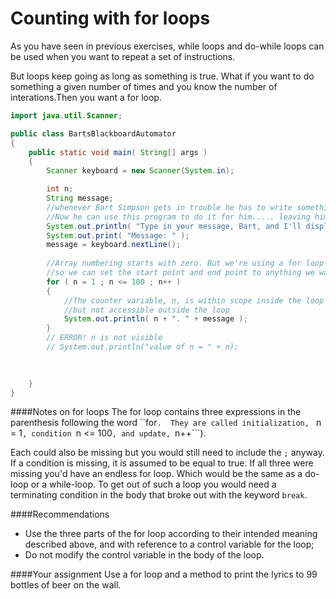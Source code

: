 # Counting with for loops
  
As you have seen in previous exercises, while loops and do-while loops can be used when you want to repeat a set of instructions.

But loops keep going as long as something is true. What if you want to do something a given number of times and you know the number of interations.Then you want a for loop.

```java
import java.util.Scanner;

public class BartsBlackboardAutomator
{
    public static void main( String[] args )
    {
        Scanner keyboard = new Scanner(System.in);

        int n;
        String message;
        //whenever Bart Simpson gets in trouble he has to write something on the blackboard. 
        //Now he can use this program to do it for him..... leaving him more time for trouble!
        System.out.println( "Type in your message, Bart, and I'll display it one hundred times." );
        System.out.print( "Message: " );
        message = keyboard.nextLine();
        
        //Array numbering starts with zero. But we're using a for loop 
        //so we can set the start point and end point to anything we want.
        for ( n = 1 ; n <= 100 ; n++ )
        {
            //The counter variable, n, is within scope inside the loop
            //but not accessible outside the loop
            System.out.println( n + ". " + message );
        }
        // ERROR! n is not visible
        // System.out.println("value of n = " + n);
        
        

    }
}
```
####Notes on for loops
The for loop contains three expressions in the parenthesis following the word ``for```. 
They are called initialization, ``` n = 1```, condition ```n <= 100```, and update, ```n++```). 

Each could also be missing but you would still need to include the ```;``` anyway. If a condition is missing, it is assumed to be equal to true. If all three were missing you'd have an endless for loop. Which would be the same as a do-loop or a while-loop. To get out of such a loop you would need a terminating condition in the body that broke out with the keyword ```break```.


####Recommendations
* Use the three parts of the for loop according to their intended meaning described above, and with reference to a control variable for the loop;
* Do not modify the control variable in the body of the loop.

####Your assignment
Use a for loop and a method to print the lyrics to 99 bottles of beer on the wall.